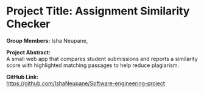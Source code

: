 # Project Title: Assignment Similarity Checker

**Group Members:** Isha Neupane, <Teammate Name>

**Project Abstract:**  
A small web app that compares student submissions and reports a similarity score with highlighted matching passages to help reduce plagiarism.

**GitHub Link:**  
https://github.com/IshaNeupane/Software-engineering-project
